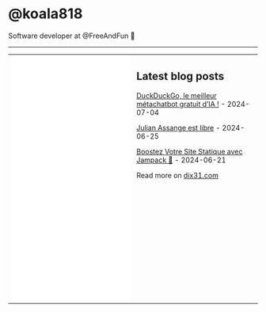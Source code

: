 # @koala818

Software developer at @FreeAndFun 👋

---

<table>
<tr>
<td valign="top" width="50%">
<img src="github-metrics.svg" alt="Metric" />
</td>
<td valign="top" width="50%">

## Latest blog posts


<!-- blog start -->
[DuckDuckGo, le meilleur métachatbot gratuit d’IA !](https://dix31.com/blog/duckduckgo-chatbot-gratuit-d-ia) - 2024-07-04

[Julian Assange est libre](https://dix31.com/blog/julian-assange-est-libre) - 2024-06-25

[Boostez Votre Site Statique avec Jampack 🚀](https://dix31.com/blog/boostez-votre-site-statique-avec-jampack) - 2024-06-21
<!-- blog end -->

Read more on [dix31.com](https://dix31.com/blog)

</td>
</tr>
</table>
